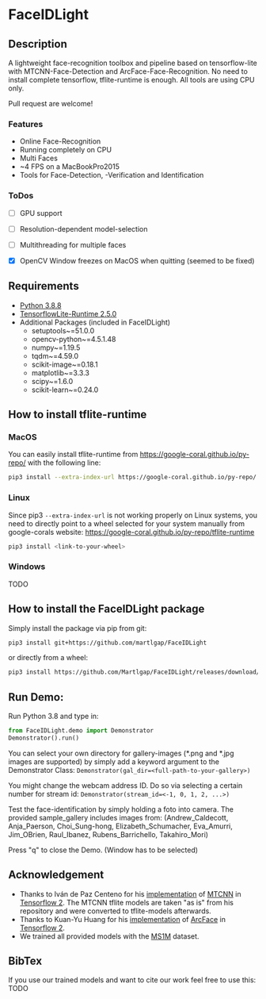 # FaceIDLight


## Description
A lightweight face-recognition toolbox and pipeline based on tensorflow-lite with MTCNN-Face-Detection 
and ArcFace-Face-Recognition. No need to install complete tensorflow, tflite-runtime is enough. All tools are
using CPU only. 

Pull request are welcome!


### Features 
- Online Face-Recognition
- Running completely on CPU
- Multi Faces
- ~4 FPS on a MacBookPro2015
- Tools for Face-Detection, -Verification and Identification


### ToDos
- [ ] GPU support
- [ ] Resolution-dependent model-selection
- [ ] Multithreading for multiple faces
- [x] OpenCV Window freezes on MacOS when quitting (seemed to be fixed)


## Requirements
- [Python 3.8.8](https://www.python.org/)
- [TensorflowLite-Runtime 2.5.0](https://www.tensorflow.org/lite/guide/python)
- Additional Packages (included in FaceIDLight)
    - setuptools~=51.0.0
    - opencv-python~=4.5.1.48
    - numpy~=1.19.5
    - tqdm~=4.59.0
    - scikit-image~=0.18.1
    - matplotlib~=3.3.3
    - scipy~=1.6.0
    - scikit-learn~=0.24.0

## How to install tflite-runtime
### MacOS
You can easily install tflite-runtime from https://google-coral.github.io/py-repo/ with the following line:
```zsh
pip3 install --extra-index-url https://google-coral.github.io/py-repo/ tflite_runtime
```

### Linux
Since pip3 `--extra-index-url` is not working properly on Linux systems, you need to directly point to a wheel 
selected for your system manually from google-corals website: https://google-coral.github.io/py-repo/tflite-runtime
```zsh
pip3 install <link-to-your-wheel>
``` 


### Windows
TODO


## How to install the FaceIDLight package
Simply install the package via pip from git:
```zsh
pip3 install git+https://github.com/martlgap/FaceIDLight
``` 
or directly from a wheel:
```zsh
pip3 install https://github.com/Martlgap/FaceIDLight/releases/download/v.0.1/FaceIDLight-0.1-py3-none-any.whl
``` 


## Run Demo:
Run Python 3.8 and type in:
```python
from FaceIDLight.demo import Demonstrator
Demonstrator().run()
```
You can select your own directory for gallery-images (*.png and *.jpg images are supported) by simply add 
a keyword argument to the Demonstrator Class: `Demonstrator(gal_dir=<full-path-to-your-gallery>)`

You might change the webcam address ID. Do so via selecting a certain number for stream id:
`Demonstrator(stream_id=<-1, 0, 1, 2, ...>)`

Test the face-identification by simply holding a foto into camera. The provided sample_gallery includes images 
from: (Andrew_Caldecott, Anja_Paerson, Choi_Sung-hong, Elizabeth_Schumacher, 
Eva_Amurri, Jim_OBrien, Raul_Ibanez, Rubens_Barrichello, Takahiro_Mori)

Press "q" to close the Demo. (Window has to be selected)

## Acknowledgement
- Thanks to Iván de Paz Centeno for his [implementation](https://github.com/ipazc/mtcnn) 
  of [MTCNN](https://arxiv.org/abs/1604.02878) in [Tensorflow 2](https://www.tensorflow.org/). 
  The MTCNN tflite models are taken "as is" from his repository and were converted to tflite-models afterwards.
- Thanks to Kuan-Yu Huang for his [implementation](https://github.com/peteryuX/arcface-tf2) 
  of [ArcFace](https://arxiv.org/abs/1801.07698) in [Tensorflow 2](https://www.tensorflow.org/).
- We trained all provided models with the [MS1M](https://arxiv.org/abs/1607.08221) dataset.


## BibTex  
If you use our trained models and want to cite our work feel free to use this:
TODO